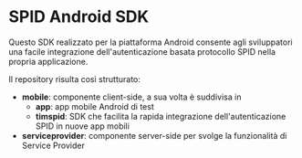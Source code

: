 # SPID Android SDK

Questo SDK realizzato per la piattaforma Android consente agli sviluppatori una facile integrazione dell'autenticazione basata protocollo SPID nella propria applicazione.

Il repository risulta così strutturato:
* **mobile**: componente client-side, a sua volta è suddivisa in
  * **app**: app mobile Android di test
  * **timspid**: SDK che facilita la rapida integrazione dell'autenticazione SPID in nuove app mobili
* **serviceprovider**: componente server-side per svolge la funzionalità di Service Provider

